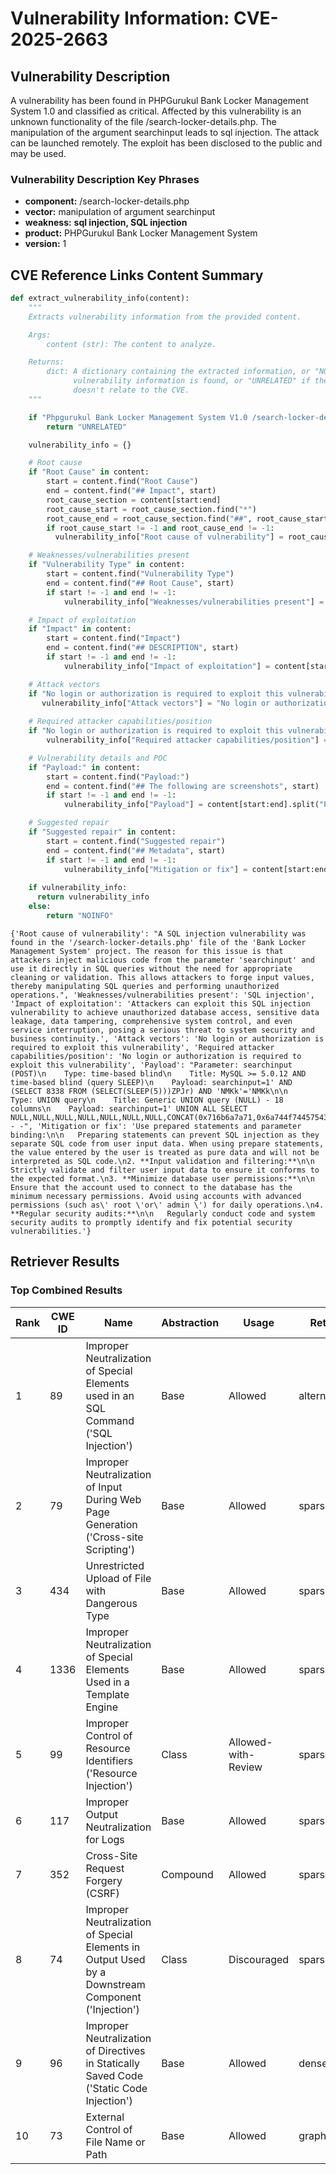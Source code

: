 # Vulnerability Information: CVE-2025-2663

## Vulnerability Description
A vulnerability has been found in PHPGurukul Bank Locker Management System 1.0 and classified as critical. Affected by this vulnerability is an unknown functionality of the file /search-locker-details.php. The manipulation of the argument searchinput leads to sql injection. The attack can be launched remotely. The exploit has been disclosed to the public and may be used.

### Vulnerability Description Key Phrases
- **component:** /search-locker-details.php
- **vector:** manipulation of argument searchinput
- **weakness:** **sql injection, SQL injection**
- **product:** PHPGurukul Bank Locker Management System
- **version:** 1

## CVE Reference Links Content Summary
```python
def extract_vulnerability_info(content):
    """
    Extracts vulnerability information from the provided content.

    Args:
        content (str): The content to analyze.

    Returns:
        dict: A dictionary containing the extracted information, or "NOINFO" if no 
              vulnerability information is found, or "UNRELATED" if the content 
              doesn't relate to the CVE.
    """

    if "Phpgurukul Bank Locker Management System V1.0 /search-locker-details.php SQL injection" not in content:
        return "UNRELATED"

    vulnerability_info = {}

    # Root cause
    if "Root Cause" in content:
        start = content.find("Root Cause")
        end = content.find("## Impact", start)
        root_cause_section = content[start:end]
        root_cause_start = root_cause_section.find("*")
        root_cause_end = root_cause_section.find("##", root_cause_start)
        if root_cause_start != -1 and root_cause_end != -1:
          vulnerability_info["Root cause of vulnerability"] = root_cause_section[root_cause_start+1:root_cause_end].strip()

    # Weaknesses/vulnerabilities present
    if "Vulnerability Type" in content:
        start = content.find("Vulnerability Type")
        end = content.find("## Root Cause", start)
        if start != -1 and end != -1:
            vulnerability_info["Weaknesses/vulnerabilities present"] = content[start:end].split(":")[1].strip()

    # Impact of exploitation
    if "Impact" in content:
        start = content.find("Impact")
        end = content.find("## DESCRIPTION", start)
        if start != -1 and end != -1:
            vulnerability_info["Impact of exploitation"] = content[start:end].split("* ")[1].strip()

    # Attack vectors
    if "No login or authorization is required to exploit this vulnerability" in content:
       vulnerability_info["Attack vectors"] = "No login or authorization is required to exploit this vulnerability"
    
    # Required attacker capabilities/position
    if "No login or authorization is required to exploit this vulnerability" in content:
        vulnerability_info["Required attacker capabilities/position"] = "No login or authorization is required to exploit this vulnerability"

    # Vulnerability details and POC
    if "Payload:" in content:
        start = content.find("Payload:")
        end = content.find("## The following are screenshots", start)
        if start != -1 and end != -1:
            vulnerability_info["Payload"] = content[start:end].split("Payload:\n")[1].strip()

    # Suggested repair
    if "Suggested repair" in content:
        start = content.find("Suggested repair")
        end = content.find("## Metadata", start)
        if start != -1 and end != -1:
            vulnerability_info["Mitigation or fix"] = content[start:end].split("1. **")[1].strip()
            
    if vulnerability_info:
      return vulnerability_info
    else:
        return "NOINFO"
```

```
{'Root cause of vulnerability': "A SQL injection vulnerability was found in the '/search-locker-details.php' file of the 'Bank Locker Management System' project. The reason for this issue is that attackers inject malicious code from the parameter 'searchinput' and use it directly in SQL queries without the need for appropriate cleaning or validation. This allows attackers to forge input values, thereby manipulating SQL queries and performing unauthorized operations.", 'Weaknesses/vulnerabilities present': 'SQL injection', 'Impact of exploitation': 'Attackers can exploit this SQL injection vulnerability to achieve unauthorized database access, sensitive data leakage, data tampering, comprehensive system control, and even service interruption, posing a serious threat to system security and business continuity.', 'Attack vectors': 'No login or authorization is required to exploit this vulnerability', 'Required attacker capabilities/position': 'No login or authorization is required to exploit this vulnerability', 'Payload': "Parameter: searchinput (POST)\n    Type: time-based blind\n    Title: MySQL >= 5.0.12 AND time-based blind (query SLEEP)\n    Payload: searchinput=1' AND (SELECT 8338 FROM (SELECT(SLEEP(5)))ZPJr) AND 'NMKk'='NMKk\n\n    Type: UNION query\n    Title: Generic UNION query (NULL) - 18 columns\n    Payload: searchinput=1' UNION ALL SELECT NULL,NULL,NULL,NULL,NULL,NULL,NULL,CONCAT(0x716b6a7a71,0x6a744f74457543775a77497278414575756f6c7076674b644b526f686c625452654a4a726d574d6f,0x7171716a71),NULL,NULL,NULL,NULL,NULL,NULL,NULL,NULL,NULL,NULL-- -", 'Mitigation or fix': 'Use prepared statements and parameter binding:\n\n   Preparing statements can prevent SQL injection as they separate SQL code from user input data. When using prepare statements, the value entered by the user is treated as pure data and will not be interpreted as SQL code.\n2. **Input validation and filtering:**\n\n   Strictly validate and filter user input data to ensure it conforms to the expected format.\n3. **Minimize database user permissions:**\n\n   Ensure that the account used to connect to the database has the minimum necessary permissions. Avoid using accounts with advanced permissions (such as\' root \'or\' admin \') for daily operations.\n4. **Regular security audits:**\n\n   Regularly conduct code and system security audits to promptly identify and fix potential security vulnerabilities.'}
```

## Retriever Results

### Top Combined Results

| Rank | CWE ID | Name | Abstraction | Usage  | Retrievers | Individual Scores |
|------|--------|------|-------------|-------|------------|-------------------|
| 1 | 89 | Improper Neutralization of Special Elements used in an SQL Command ('SQL Injection') | Base | Allowed | alternate_terms | 1.000 |
| 2 | 79 | Improper Neutralization of Input During Web Page Generation ('Cross-site Scripting') | Base | Allowed | sparse | 0.425 |
| 3 | 434 | Unrestricted Upload of File with Dangerous Type | Base | Allowed | sparse | 0.363 |
| 4 | 1336 | Improper Neutralization of Special Elements Used in a Template Engine | Base | Allowed | sparse | 0.347 |
| 5 | 99 | Improper Control of Resource Identifiers ('Resource Injection') | Class | Allowed-with-Review | sparse | 0.342 |
| 6 | 117 | Improper Output Neutralization for Logs | Base | Allowed | sparse | 0.339 |
| 7 | 352 | Cross-Site Request Forgery (CSRF) | Compound | Allowed | sparse | 0.327 |
| 8 | 74 | Improper Neutralization of Special Elements in Output Used by a Downstream Component ('Injection') | Class | Discouraged | sparse | 0.326 |
| 9 | 96 | Improper Neutralization of Directives in Statically Saved Code ('Static Code Injection') | Base | Allowed | dense | 0.553 |
| 10 | 73 | External Control of File Name or Path | Base | Allowed | graph | 0.003 |

